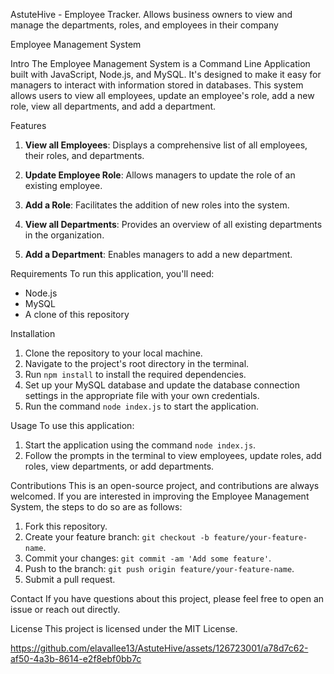 AstuteHive - Employee Tracker.
Allows business owners to view and manage the departments, roles, and employees in their company


Employee Management System


Intro
The Employee Management System is a Command Line Application built with JavaScript, Node.js, and MySQL. It's designed to make it easy for managers to interact with information stored in databases. This system allows users to view all employees, update an employee's role, add a new role, view all departments, and add a department.


Features
1. **View all Employees**: Displays a comprehensive list of all employees, their roles, and departments.


2. **Update Employee Role**: Allows managers to update the role of an existing employee.


3. **Add a Role**: Facilitates the addition of new roles into the system.


4. **View all Departments**: Provides an overview of all existing departments in the organization.


5. **Add a Department**: Enables managers to add a new department.


Requirements
To run this application, you'll need:
- Node.js
- MySQL
- A clone of this repository


Installation
1. Clone the repository to your local machine.
2. Navigate to the project's root directory in the terminal.
3. Run `npm install` to install the required dependencies.
4. Set up your MySQL database and update the database connection settings in the appropriate file with your own credentials.
5. Run the command `node index.js` to start the application.


Usage
To use this application:
1. Start the application using the command `node index.js`.
2. Follow the prompts in the terminal to view employees, update roles, add roles, view departments, or add departments.


Contributions
This is an open-source project, and contributions are always welcomed. If you are interested in improving the Employee Management System, the steps to do so are as follows:
1. Fork this repository.
2. Create your feature branch: `git checkout -b feature/your-feature-name`.
3. Commit your changes: `git commit -am 'Add some feature'`.
4. Push to the branch: `git push origin feature/your-feature-name`.
5. Submit a pull request.


Contact
If you have questions about this project, please feel free to open an issue or reach out directly.


License
This project is licensed under the MIT License.


https://github.com/elavallee13/AstuteHive/assets/126723001/a78d7c62-af50-4a3b-8614-e2f8ebf0bb7c




